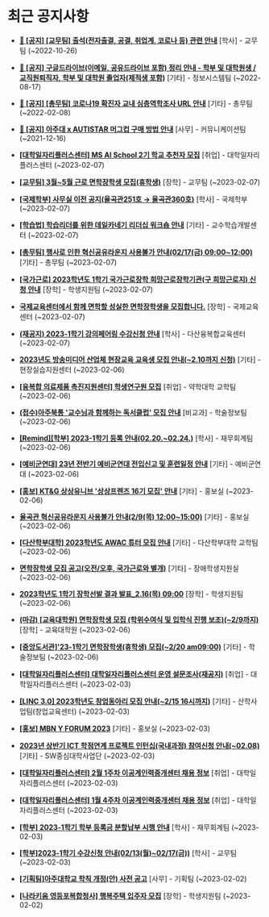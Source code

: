 # 최근 공지사항

* **[📌 [공지] [교무팀] 출석(전자출결, 공결, 취업계, 코로나 등) 관련 안내](http://ajou.ac.kr/kr/ajou/notice.do?mode=view&amp;articleNo=205552&amp;article.offset=0&amp;articleLimit=30)**
 [학사] - 교무팀 (~2022-10-26)

* **[📌 [공지] 구글드라이브(이메일, 공유드라이브 포함) 정리 안내 - 학부 및 대학원생 / 교직원퇴직자, 학부 및 대학원 졸업자(제적생 포함)](http://ajou.ac.kr/kr/ajou/notice.do?mode=view&amp;articleNo=202858&amp;article.offset=0&amp;articleLimit=30)**
 [기타] - 정보시스템팀 (~2022-08-17)

* **[📌 [공지] [총무팀] 코로나19 확진자 교내 심층역학조사 URL 안내](http://ajou.ac.kr/kr/ajou/notice.do?mode=view&amp;articleNo=180493&amp;article.offset=0&amp;articleLimit=30)**
 [기타] - 총무팀 (~2022-02-08)

* **[📌 [공지] 아주대 x AUTISTAR 머그컵 구매 방법 안내](http://ajou.ac.kr/kr/ajou/notice.do?mode=view&amp;articleNo=147976&amp;article.offset=0&amp;articleLimit=30)**
 [사무] - 커뮤니케이션팀 (~2021-12-16)

* **[[대학일자리플러스센터] MS AI School 2기 학교 추천자 모집](http://ajou.ac.kr/kr/ajou/notice.do?mode=view&amp;articleNo=210405&amp;article.offset=0&amp;articleLimit=30)**
 [취업] - 대학일자리플러스센터 (~2023-02-07)

* **[[교무팀] 3월~5월 근로 면학장학생 모집(휴학생)](http://ajou.ac.kr/kr/ajou/notice.do?mode=view&amp;articleNo=210400&amp;article.offset=0&amp;articleLimit=30)**
 [장학] - 교무팀 (~2023-02-07)

* **[[국제학부] 사무실 이전 공지(율곡관251호 → 율곡관360호)](http://ajou.ac.kr/kr/ajou/notice.do?mode=view&amp;articleNo=210399&amp;article.offset=0&amp;articleLimit=30)**
 [학사] - 국제학부 (~2023-02-07)

* **[[학습법] 학습리더를 위한 데일카네기 리더십 워크숍 안내](http://ajou.ac.kr/kr/ajou/notice.do?mode=view&amp;articleNo=210393&amp;article.offset=0&amp;articleLimit=30)**
 [기타] - 교수학습개발센터 (~2023-02-07)

* **[[총무팀] 행사로 인한 혁신공유라운지 사용불가 안내(02/17(금) 09:00~12:00)](http://ajou.ac.kr/kr/ajou/notice.do?mode=view&amp;articleNo=210390&amp;article.offset=0&amp;articleLimit=30)**
 [기타] - 총무팀 (~2023-02-07)

* **[[국가근로] 2023학년도 1학기 국가근로장학 희망근로장학기관(구 희망근로지) 신청 안내](http://ajou.ac.kr/kr/ajou/notice.do?mode=view&amp;articleNo=210387&amp;article.offset=0&amp;articleLimit=30)**
 [장학] - 학생지원팀 (~2023-02-07)

* **[국제교육센터에서 함께 면학할 성실한 면학장학생을 모집합니다.](http://ajou.ac.kr/kr/ajou/notice.do?mode=view&amp;articleNo=210386&amp;article.offset=0&amp;articleLimit=30)**
 [장학] - 국제교육센터 (~2023-02-07)

* **[(재공지) 2023-1학기 강의페어링 수강신청 안내](http://ajou.ac.kr/kr/ajou/notice.do?mode=view&amp;articleNo=210383&amp;article.offset=0&amp;articleLimit=30)**
 [학사] - 다산융복합교육센터 (~2023-02-07)

* **[2023년도 방송미디어 산업체 현장교육 교육생 모집 안내(~2.10까지 신청)](http://ajou.ac.kr/kr/ajou/notice.do?mode=view&amp;articleNo=210371&amp;article.offset=0&amp;articleLimit=30)**
 [기타] - 현장실습지원센터 (~2023-02-06)

* **[[융복합 의료제품 촉진지원센터] 학생연구원 모집](http://ajou.ac.kr/kr/ajou/notice.do?mode=view&amp;articleNo=210370&amp;article.offset=0&amp;articleLimit=30)**
 [취업] - 약학대학 교학팀 (~2023-02-06)

* **[(접수)아주북통 &#x27;교수님과 함께하는 독서클럽&#x27; 모집 안내](http://ajou.ac.kr/kr/ajou/notice.do?mode=view&amp;articleNo=210369&amp;article.offset=0&amp;articleLimit=30)**
 [비교과] - 학술정보팀 (~2023-02-06)

* **[[Remind][학부] 2023-1학기 등록 안내(02.20.~02.24.)](http://ajou.ac.kr/kr/ajou/notice.do?mode=view&amp;articleNo=210364&amp;article.offset=0&amp;articleLimit=30)**
 [학사] - 재무회계팀 (~2023-02-06)

* **[[예비군연대] 23년 전반기 예비군연대 전입신고 및 훈련일정 안내](http://ajou.ac.kr/kr/ajou/notice.do?mode=view&amp;articleNo=210362&amp;article.offset=0&amp;articleLimit=30)**
 [기타] - 예비군연대 (~2023-02-06)

* **[[홍보] KT&amp;G 상상유니브 &#x27;상상프렌즈 16기 모집&#x27; 안내](http://ajou.ac.kr/kr/ajou/notice.do?mode=view&amp;articleNo=210356&amp;article.offset=0&amp;articleLimit=30)**
 [기타] - 홍보실 (~2023-02-06)

* **[율곡관 혁신공유라운지 사용불가 안내(2/9(목) 12:00~15:00)](http://ajou.ac.kr/kr/ajou/notice.do?mode=view&amp;articleNo=210351&amp;article.offset=0&amp;articleLimit=30)**
 [기타] - 홍보실 (~2023-02-06)

* **[[다산학부대학] 2023학년도 AWAC 튜터 모집 안내](http://ajou.ac.kr/kr/ajou/notice.do?mode=view&amp;articleNo=210349&amp;article.offset=0&amp;articleLimit=30)**
 [기타] - 다산학부대학 교학팀 (~2023-02-06)

* **[면학장학생 모집 공고(오전/오후, 국가근로와 별개)](http://ajou.ac.kr/kr/ajou/notice.do?mode=view&amp;articleNo=210347&amp;article.offset=0&amp;articleLimit=30)**
 [기타] - 장애학생지원실 (~2023-02-06)

* **[2023학년도 1학기 장학선발 결과 발표_2.16(목) 09:00](http://ajou.ac.kr/kr/ajou/notice.do?mode=view&amp;articleNo=210345&amp;article.offset=0&amp;articleLimit=30)**
 [장학] - 학생지원팀 (~2023-02-06)

* **[(마감) [교육대학원] 면학장학생 모집 (학위수여식 및 입학식 진행 보조)(~2/9까지)](http://ajou.ac.kr/kr/ajou/notice.do?mode=view&amp;articleNo=210334&amp;article.offset=0&amp;articleLimit=30)**
 [장학] - 교육대학원 (~2023-02-06)

* **[[중앙도서관]&#x27;23-1학기 면학장학생(휴학생) 모집(~2/20 am09:00)](http://ajou.ac.kr/kr/ajou/notice.do?mode=view&amp;articleNo=210318&amp;article.offset=0&amp;articleLimit=30)**
 [기타] - 학술정보팀 (~2023-02-06)

* **[[대학일자리플러스센터] 대학일자리플러스센터 운영 설문조사(재공지)](http://ajou.ac.kr/kr/ajou/notice.do?mode=view&amp;articleNo=210306&amp;article.offset=0&amp;articleLimit=30)**
 [취업] - 대학일자리플러스센터 (~2023-02-03)

* **[[LINC 3.0] 2023학년도 창업동아리 모집 안내(~2/15 16시까지)](http://ajou.ac.kr/kr/ajou/notice.do?mode=view&amp;articleNo=210305&amp;article.offset=0&amp;articleLimit=30)**
 [기타] - 산학사업팀(창업교육센터) (~2023-02-03)

* **[[홍보] MBN Y FORUM 2023](http://ajou.ac.kr/kr/ajou/notice.do?mode=view&amp;articleNo=210304&amp;article.offset=0&amp;articleLimit=30)**
 [기타] - 홍보실 (~2023-02-03)

* **[2023년 상반기 ICT 학점연계 프로젝트 인턴십(국내과정) 참여신청 안내(~02.08)](http://ajou.ac.kr/kr/ajou/notice.do?mode=view&amp;articleNo=210294&amp;article.offset=0&amp;articleLimit=30)**
 [기타] - SW중심대학사업단 (~2023-02-03)

* **[[대학일자리플러스센터] 2월 1주차 이공계인력중개센터 채용 정보](http://ajou.ac.kr/kr/ajou/notice.do?mode=view&amp;articleNo=210288&amp;article.offset=0&amp;articleLimit=30)**
 [취업] - 대학일자리플러스센터 (~2023-02-03)

* **[[대학일자리플러스센터] 1월 4주차 이공계인력중개센터 채용 정보](http://ajou.ac.kr/kr/ajou/notice.do?mode=view&amp;articleNo=210287&amp;article.offset=0&amp;articleLimit=30)**
 [취업] - 대학일자리플러스센터 (~2023-02-03)

* **[[학부] 2023-1학기 학부 등록금 분할납부 시행 안내](http://ajou.ac.kr/kr/ajou/notice.do?mode=view&amp;articleNo=210284&amp;article.offset=0&amp;articleLimit=30)**
 [학사] - 재무회계팀 (~2023-02-03)

* **[[학부]2023-1학기 수강신청 안내(02/13(월)~02/17(금))](http://ajou.ac.kr/kr/ajou/notice.do?mode=view&amp;articleNo=210276&amp;article.offset=0&amp;articleLimit=30)**
 [학사] - 교무팀 (~2023-02-03)

* **[[기획팀]아주대학교 학칙 개정(안) 사전 공고](http://ajou.ac.kr/kr/ajou/notice.do?mode=view&amp;articleNo=210259&amp;article.offset=0&amp;articleLimit=30)**
 [사무] - 기획팀 (~2023-02-02)

* **[[나라키움 영등포복합청사] 행복주택 입주자 모집](http://ajou.ac.kr/kr/ajou/notice.do?mode=view&amp;articleNo=210256&amp;article.offset=0&amp;articleLimit=30)**
 [장학] - 학생지원팀 (~2023-02-02)

